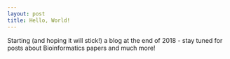 ```yaml
---
layout: post
title: Hello, World!
---
```


Starting (and hoping it will stick!) a blog at the end of 2018 - stay tuned for posts about Bioinformatics papers and much more!

